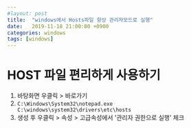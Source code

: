 ```yaml
---
#layout: post
title:  "windows에서 Hosts파일 항상 관리자모드로 실행"
date:   2019-11-18 21:00:00 +0900
categories: windows 
tags: [windows]
---
```

# HOST 파일 편리하게 사용하기

1.  바탕화면 우클릭 > 바로가기
2.  `C:\Windows\System32\notepad.exe C:\windows\system32\drivers\etc\hosts`
3.  생성 후 우클릭 > 속성 > 고급속성에서 '관리자 권한으로 실행' 체크